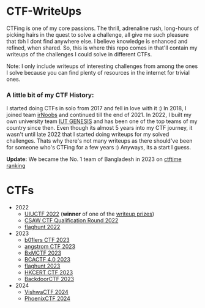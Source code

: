 # CTF-WriteUps

CTFing is one of my core passions. The thrill, adrenaline rush, long-hours of picking hairs in the quest to solve a challenge, all give me such pleasure that tbh I dont find anywhere else. I believe knowledge is enhanced and refined, when shared. So, this is where this repo comes in that'll contain my writeups of the challenges I could solve in different CTFs.

Note: I only include writeups of interesting challenges from among the ones I solve because you can find plenty of resources in the internet for trivial ones.

### A little bit of my CTF History: 

I started doing CTFs in solo from 2017 and fell in love with it :) In 2018, I joined team [irNoobs](https://ctftime.org/team/70393) and continued till the end of 2021. In 2022, I built my own university team [IUT GENESIS](https://ctftime.org/team/175924) and has been one of the top teams of my country since then. Even though its almost 5 years into my CTF journey, it wasn't until late 2022 that I started doing writeups for my solved challenges. Thats why there's not many writeups as there should've been for someone who's CTFing for a few years :) Anyways, its a start I guess.

**Update:** We became the No. 1 team of Bangladesh in 2023 on [ctftime ranking](https://ctftime.org/stats/2023/BD)

# CTFs
- 2022
  - [UIUCTF 2022](https://github.com/peace-ranger/CTF-WriteUps/tree/main/2022/UIUCTF) (**winner** of one of the [writeup prizes](https://sigpwny.com/events/uiuctf/2022/#content))
  - [CSAW CTF Qualification Round 2022](https://github.com/peace-ranger/CTF-WriteUps/tree/main/2022/CSAW%20Quals)
  - [flaghunt 2022](https://github.com/peace-ranger/CTF-WriteUps/tree/main/2022/flaghunt)
- 2023
  - [b01lers CTF 2023](https://github.com/peace-ranger/CTF-WriteUps/tree/main/2023/b01lers%20CTF)
  - [angstrom CTF 2023](https://github.com/peace-ranger/CTF-WriteUps/tree/main/2023/angstrom%20CTF)
  - [BxMCTF 2023](https://github.com/peace-ranger/CTF-WriteUps/tree/main/2023/BxMCTF)
  - [BCACTF 4.0 2023](https://github.com/peace-ranger/CTF-WriteUps/tree/main/2023/BCACTF%204.0)
  - [flaghunt 2023](https://github.com/peace-ranger/CTF-WriteUps/tree/main/2023/flaghunt2023)
  - [HKCERT CTF 2023](https://github.com/peace-ranger/CTF-WriteUps/blob/main/2023/hkcertCTF)
  - [BackdoorCTF 2023](https://github.com/peace-ranger/CTF-WriteUps/tree/main/2023/backdoorCTF)
- 2024
  - [VishwaCTF 2024](https://github.com/peace-ranger/CTF-WriteUps/tree/main/2024/VishwaCTF%202024)
  - [PhoenixCTF 2024](https://github.com/peace-ranger/CTF-WriteUps/tree/main/2024/phoenixCTF)
